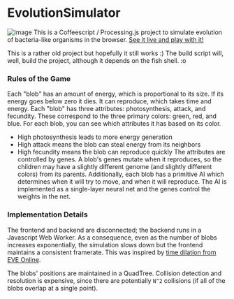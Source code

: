 # EvolutionSimulator
![image](https://cloud.githubusercontent.com/assets/1400023/4349290/9244c4fa-41b0-11e4-8bbc-a3b4bcf0fa7f.png)
This is a Coffeescript / Processing.js project to simulate evolution of bacteria-like organisms in the browser.
[See it live and play with it!](http://danmane.github.io/EvolutionSimulator/)

This is a rather old project but hopefully it still works :) The build script will,
well, build the project, although it depends on the fish shell. :o

### Rules of the Game
Each "blob" has an amount of energy, which is proportional to its size. If its energy goes below zero it dies. It can reproduce, which takes time and energy.
Each "blob" has three attributes: photosynthesis, attack, and fecundity. These correspond to the three primary colors: green, red, and blue. For each blob, you can see which attributes it has based on its color.
 - High photosynthesis leads to more energy generation
 - High attack means the blob can steal energy from its neighbors
 - High fecundity means the blob can reproduce quickly
The attributes are controlled by genes. A blob's genes mutate when it reproduces, so the children may have a slightly different genome (and slightly different colors) from its parents.
Additionally, each blob has a primitive AI which determines when it will try to move, and when it will reproduce. The AI is implemented as a single-layer neural net and the genes control the weights in the net.

### Implementation Details
The frontend and backend are disconnected; the backend runs in a Javascript Web Worker. As a consequence, even as the number of blobs increases exponentially, the simulation slows down but the frontend maintains a consistent framerate. This was inspired by [time dilation from EVE Online](https://wiki.eveonline.com/en/wiki/Time_Dilation).

The blobs' positions are maintained in a QuadTree. Collision detection and resolution is expensive, since there are potentially `N^2` collisions (if all of the blobs overlap at a single point).
